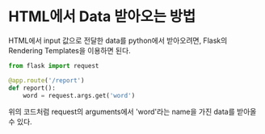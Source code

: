 # HTML에서 Data 받아오는 방법

HTML에서 input 값으로 전달한 data를 python에서 받아오려면, Flask의 Rendering Templates을 이용하면 된다.

```python
from flask import request

@app.route('/report')
def report():
    word = request.args.get('word')
```

위의 코드처럼 request의 arguments에서 'word'라는 name을 가진 data를 받아올 수 있다.
